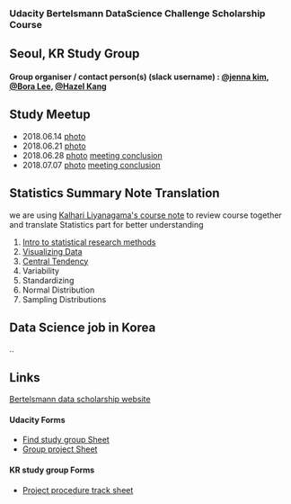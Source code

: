 ### Udacity Bertelsmann DataScience Challenge Scholarship Course
## Seoul, KR Study Group 
#### Group organiser / contact person(s) (slack username) : [@jenna kim](https://github.com/jenna1k), [@Bora Lee](), [@Hazel Kang]()


## Study Meetup
- 2018.06.14 [photo](https://www.facebook.com/photo.php?fbid=1961324190553904&set=gm.457511704672709&type=3&ifg=1)
- 2018.06.21 [photo](https://www.facebook.com/photo.php?fbid=1972003056152684&set=gm.463106357446577&type=3&ifg=1)
- 2018.06.28 [photo](https://www.facebook.com/photo.php?fbid=10216391522169685&set=gm.470159030074643&type=3&theater&ifg=1) [meeting conclusion](study_meetup/20180628.md)
- 2018.07.07 [photo](https://www.facebook.com/photo.php?fbid=10216461846847758&set=g.432067747217105&type=1&theater&ifg=1) [meeting conclusion](study_meetup/20180707.md)

## Statistics Summary Note Translation
we are using [Kalhari Liyanagama's course note](summarynote/BertelsmannDScourseNote.pdf) to review course together and translate Statistics part for better understanding

1. [Intro to statistical research methods](summarynote/ResearchMethods.md)
2. [Visualizing Data](summarynote/VisualizingData.md)
3. [Central Tendency](summarynote/CentralTendency.md)
4. Variability
5. Standardizing
6. Normal Distribution
7. Sampling Distributions

## Data Science job in Korea
..

## Links
[Bertelsmann data scholarship website](https://sites.google.com/udacity.com/bertelsmanndatascholarship)
#### Udacity Forms
  - [Find study group Sheet](https://docs.google.com/spreadsheets/d/10ynls6cHwFv1HCHLn7JlkTsAkciBPcR1MluYK7hdHJM/edit#gid=0)
  - [Group project Sheet](https://docs.google.com/spreadsheets/d/1K9sJmgYJpQAdTzB-Miabvvjq9ycUvzuyc6kUZutF6vs/edit#gid=0)
#### KR study group Forms
  - [Project procedure track sheet](https://docs.google.com/spreadsheets/d/1FzQbQiu3jD5i4j_U361pLq3EtTTGKcx58vULqstCtks/edit#gid=1204763770)
